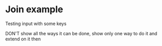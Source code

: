 # Join example

Testing input with some keys

DON'T show all the ways it can be done, show only one way to do it and extend on it then
